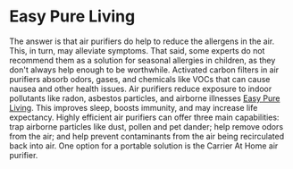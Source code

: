 # Easy Pure Living
The answer is that air purifiers do help to reduce the allergens in the air. This, in turn, may alleviate symptoms. That said, some experts do not recommend them as a solution for seasonal allergies in children, as they don't always help enough to be worthwhile. Activated carbon filters in air purifiers absorb odors, gases, and chemicals like VOCs that can cause nausea and other health issues. Air purifiers reduce exposure to indoor pollutants like radon, asbestos particles, and airborne illnesses [Easy Pure Living](https://www.easypureliving.com/). This improves sleep, boosts immunity, and may increase life expectancy. Highly efficient air purifiers can offer three main capabilities: trap airborne particles like dust, pollen and pet dander; help remove odors from the air; and help prevent contaminants from the air being recirculated back into air. One option for a portable solution is the Carrier At Home air purifier.
